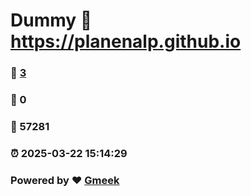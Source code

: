 # Dummy :link: https://planenalp.github.io 
### :page_facing_up: [3](https://planenalp.github.io/tag.html) 
### :speech_balloon: 0 
### :hibiscus: 57281 
### :alarm_clock: 2025-03-22 15:14:29 
### Powered by :heart: [Gmeek](https://github.com/Meekdai/Gmeek)
